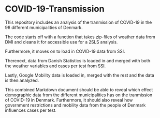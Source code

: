 # COVID-19-Transmission

This repository includes an analysis of the tranmission of COVID-19 in the 98 different municipalities of Denmark.

The code starts off with a function that takes zip-files of weather data from DMI and cleans it for accessible use for a 2SLS analysis.

Furthermore, it moves on to load in COVID-19 data from SSI. 

Therenext, data from Danish Statistics is loaded in and merged with both the weather variables and cases per test from SSI.

Lastly, Google Mobility data is loaded in, merged with the rest and the data is then analyzed.

This combined Markdown document should be able to reveal which effect demographic data from the different municipalities has on the tranmission of COVID-19 in Denmark. Furthermore, it should also reveal how government restrictions and mobility data from the people of Denmark influences cases per test.
